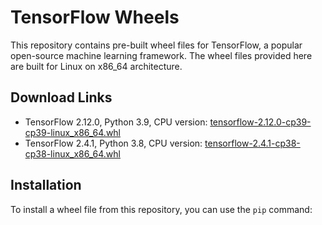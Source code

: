 # TensorFlow Wheels

This repository contains pre-built wheel files for TensorFlow, a popular open-source machine learning framework. The wheel files provided here are built for Linux on x86_64 architecture.

## Download Links

- TensorFlow 2.12.0, Python 3.9, CPU version: [tensorflow-2.12.0-cp39-cp39-linux_x86_64.whl](https://example.com/downloads/tensorflow-2.12.0-cp39-cp39-linux_x86_64.whl)
- TensorFlow 2.4.1, Python 3.8, CPU version: [tensorflow-2.4.1-cp38-cp38-linux_x86_64.whl](https://example.com/downloads/tensorflow-2.4.1-cp38-cp38-linux_x86_64.whl)

## Installation

To install a wheel file from this repository, you can use the `pip` command:

